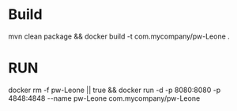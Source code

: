 # Build
mvn clean package && docker build -t com.mycompany/pw-Leone .

# RUN

docker rm -f pw-Leone || true && docker run -d -p 8080:8080 -p 4848:4848 --name pw-Leone com.mycompany/pw-Leone 